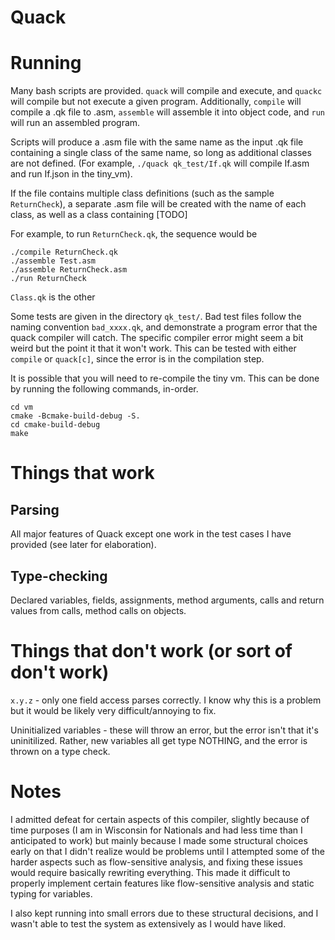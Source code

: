 # Quack

# Running
Many bash scripts are provided. `quack` will compile and execute, and `quackc` will compile but not execute a given program. Additionally, `compile` will compile a .qk file to .asm, `assemble` will assemble it into object code, and `run` will run an assembled program. 

Scripts will produce a .asm file with the same name as the input .qk file containing a single class of the same name, so long as additional classes are not defined. (For example, `./quack qk_test/If.qk` will compile If.asm and run If.json in the tiny_vm). 

If the file contains multiple class definitions (such as the sample `ReturnCheck`), a separate .asm file will be created with the name of each class, as well as a class containing [TODO]

For example, to run `ReturnCheck.qk`, the sequence would be
```
./compile ReturnCheck.qk
./assemble Test.asm
./assemble ReturnCheck.asm
./run ReturnCheck
```
`Class.qk` is the other 

Some tests are given in the directory `qk_test/`. Bad test files follow the naming convention `bad_xxxx.qk`, and demonstrate a program error that the quack compiler will catch. The specific compiler error might seem a bit weird but the point it that it won't work. This can be tested with either `compile` or `quack[c]`, since the error is in the compilation step.

It is possible that you will need to re-compile the tiny vm. This can be done by running the following commands, in-order.
```
cd vm
cmake -Bcmake-build-debug -S.
cd cmake-build-debug
make
```

# Things that work
## Parsing
All major features of Quack except one work in the test cases I have provided (see later for elaboration).

## Type-checking
Declared variables, fields, assignments, method arguments, calls and return values from calls, method calls on objects.

# Things that don't work (or sort of don't work)

`x.y.z` - only one field access parses correctly. I know why this is a problem but it would be likely very difficult/annoying to fix.

Uninitialized variables - these will throw an error, but the error isn't that it's uninitilized. Rather, new variables all get type NOTHING, and the error is thrown on a type check. 

# Notes
I admitted defeat for certain aspects of this compiler, slightly because of time purposes (I am in Wisconsin for Nationals and had less time than I anticipated to work) but mainly because I made some structural choices early on that I didn't realize would be problems until I attempted some of the harder aspects such as flow-sensitive analysis, and fixing these issues would require basically rewriting everything. This made it difficult to properly implement certain features like flow-sensitive analysis and static typing for variables. 

I also kept running into small errors due to these structural decisions, and I wasn't able to test the system as extensively as I would have liked. 